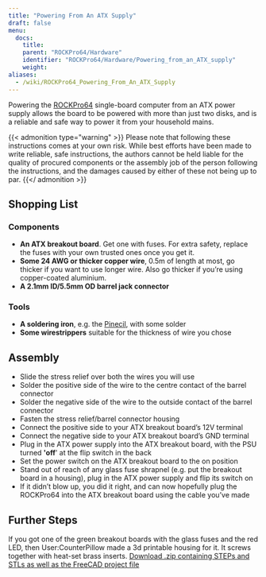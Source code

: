 ```yaml
---
title: "Powering From An ATX Supply"
draft: false
menu:
  docs:
    title:
    parent: "ROCKPro64/Hardware"
    identifier: "ROCKPro64/Hardware/Powering_from_an_ATX_supply"
    weight:
aliases:
  - /wiki/ROCKPro64_Powering_From_An_ATX_Supply
---
```


Powering the [ROCKPro64](/documentation/ROCKPro64) single-board computer from an ATX power supply allows the board to be powered with more than just two disks, and is a reliable and safe way to power it from your household mains.

{{< admonition type="warning" >}}
 Please note that following these instructions comes at your own risk. While best efforts have been made to write reliable, safe instructions, the authors cannot be held liable for the quality of procured components or the assembly job of the person following the instructions, and the damages caused by either of these not being up to par.
{{</ admonition >}}

## Shopping List

### Components

* **An ATX breakout board**. Get one with fuses. For extra safety, replace the fuses with your own trusted ones once you get it.
* **Some 24 AWG or thicker copper wire**, 0.5m of length at most, go thicker if you want to use longer wire. Also go thicker if you’re using copper-coated aluminium.
* **A 2.1mm ID/5.5mm OD barrel jack connector**

### Tools

* **A soldering iron**, e.g. the [Pinecil](/documentation/Pinecil), with some solder
* **Some wirestrippers** suitable for the thickness of wire you chose

## Assembly

* Slide the stress relief over both the wires you will use
* Solder the positive side of the wire to the centre contact of the barrel connector
* Solder the negative side of the wire to the outside contact of the barrel connector
* Fasten the stress relief/barrel connector housing
* Connect the positive side to your ATX breakout board’s 12V terminal
* Connect the negative side to your ATX breakout board’s GND terminal
* Plug in the ATX power supply into the ATX breakout board, with the PSU turned **'off**' at the flip switch in the back
* Set the power switch on the ATX breakout board to the on position
* Stand out of reach of any glass fuse shrapnel (e.g. put the breakout board in a housing), plug in the ATX power supply and flip its switch on
* If it didn’t blow up, you did it right, and can now hopefully plug the ROCKPro64 into the ATX breakout board using the cable you’ve made

## Further Steps

If you got one of the green breakout boards with the glass fuses and the red LED, then User:CounterPillow made a 3d printable housing for it. It screws together with heat-set brass inserts. [Download .zip containing STEPs and STLs as well as the FreeCAD project file](https://overviewer.org/~pillow/up/b97c120da9/atxthing.zip)
